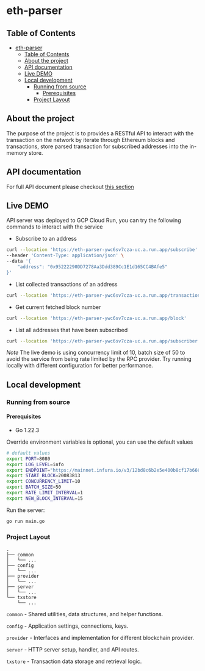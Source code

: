 # eth-parser

## Table of Contents
- [eth-parser](#eth-parser)
  - [Table of Contents](#table-of-contents)
  - [About the project](#about-the-project)
  - [API documentation](#api-documentation)
  - [Live DEMO](#live-demo)
  - [Local development](#local-development)
    - [Running from source](#running-from-source)
      - [Prerequisites](#prerequisites)
    - [Project Layout](#project-layout)

## About the project

The purpose of the project is to provides a RESTful API to interact with the transaction on the network by iterate through Ethereum blocks and transactions, store parsed transaction for subscribed addresses into the in-memory store.

## API documentation
For full API document please checkout [this section](https://github.com/trsmarc/eth-parser/tree/main/apidoc)

## Live DEMO
API server was deployed to GCP Cloud Run, you can try the following commands to interact with the service

- Subscribe to an address
```bash
curl --location 'https://eth-parser-ywc6sv7cza-uc.a.run.app/subscribe' \
--header 'Content-Type: application/json' \
--data '{
    "address": "0x95222290DD7278Aa3Ddd389Cc1E1d165CC4BAfe5"
}'
```

- List collected transactions of an address
```bash
curl --location 'https://eth-parser-ywc6sv7cza-uc.a.run.app/transactions?address=0x95222290DD7278Aa3Ddd389Cc1E1d165CC4BAfe5'
```

- Get current fetched block number
``` bash
curl --location 'https://eth-parser-ywc6sv7cza-uc.a.run.app/block'
```

- List all addresses that have been subscribed
```bash
curl --location 'https://eth-parser-ywc6sv7cza-uc.a.run.app/subscriber'
```

*Note* The live demo is using concurrency limit of 10, batch size of 50 to avoid the service from being rate limited by the RPC provider. Try running locally with different configuration for better performance.

## Local development

### Running from source

#### Prerequisites
- Go 1.22.3

Override environment variables is optional, you can use the default values
```bash
# default values
export PORT=8080
export LOG_LEVEL=info
export ENDPOINT="https://mainnet.infura.io/v3/12bd8c6b2e5e400b8cf17b6664320653"
export START_BLOCK=20083813
export CONCURRENCY_LIMIT=10
export BATCH_SIZE=50
export RATE_LIMIT_INTERVAL=1
export NEW_BLOCK_INTERVAL=15
```

Run the server:
```bash
go run main.go
```

### Project Layout

```
.
├── common
│   └── ...
├── config
│   └── ...
├── provider
│   └── ...
├── server
│   └── ...
└── txstore
    └── ...
```

`common` - Shared utilities, data structures, and helper functions.

`config` - Application settings, connections, keys.

`provider` - Interfaces and implementation for different blockchain provider.

`server` - HTTP server setup, handler, and API routes.

`txstore` - Transaction data storage and retrieval logic.


